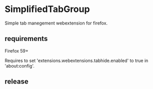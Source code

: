# SimplifiedTabGroup
Simple tab manegement webextension for firefox.

## requirements
Firefox 59+

Requires to set 'extensions.webextensions.tabhide.enabled' to true in 'about:config'.

## release
